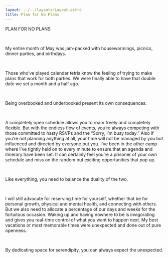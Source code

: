 ```yaml
---
layout: ../../layouts/Layout.astro
title: Plan for No Plans
---
```

PLAN FOR NO PLANS

<br>

My entire month of May was jam-packed with housewarmings, picnics, dinner parties, and birthdays.

<br>

Those who’ve played calendar tetris know the feeling of trying to make plans that work for both parties. We were finally able to have that double date we set a month and a half ago.

<br>

Being overbooked and underbooked present its own consequences.

<br>

A completely open schedule allows you to roam freely and completely flexible. But with the endless flow of events, you’re always competing with those committed to hasty RSVPs and the “Sorry, I’m busy today.” Also if you’re not planning anything at all, your time will not be managed by you but influenced and directed by everyone but you. I’ve been in the other camp where I’ve tightly held on to every minute to ensure that an agenda and itinerary have been set. It can certainly feel you’re a prisoner of your own schedule and miss on the random but exciting opportunities that pop up.

<br>

Like everything, you need to balance the duality of the two.

<br>

I will still advocate for reserving time for yourself, whether that be for personal growth, physical and mental health, and connecting with others. But we also need to allocate a percentage of our days and weeks for the fortuitous occasion. Waking up and having nowhere to be is invigorating and gives you real-time control of what you want to happen next. My best vacations or most memorable times were unexpected and done out of pure openness.

<br>

By dedicating space for serendipity, you can always expect the unexpected.